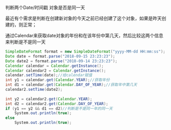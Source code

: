 判断两个Date/时间戳 对象是否是同一天

最近有个需求是判断在创建新对象的今天之前已经创建了这个对象，如果是昨天创建的，则正常；

通过Calendar来获取date对象的年份和在该年份中第几天，然后比较这两个信息来判断是不是同一天

```java
SimpleDateFormat format = new SimpleDateFormat("yyyy-MM-dd HH:mm:ss");
Date date = format.parse("2018-09-15 23:23:23");
Date date2 = format.parse("2018-09-14 23:23:23");
Calendar calendar = Calendar.getInstance();
Calendar calendar2 = Calendar.getInstance();
calendar.setTime(date);//给calendar赋值
int y1 = calendar.get(Calendar.YEAR);//获取年份
int d1 = calendar.get(Calendar.DAY_OF_YEAR);//获取年中第几天
calendar2.setTime(date2);
​
int y2 = calendar2.get(Calendar.YEAR);
int d2 = calendar2.get(Calendar.DAY_OF_YEAR);
if (y1 == y2 && d1 == d2)//判断是不是同一年的同一天
    System.out.println(true);
else
    System.out.println(true);
```